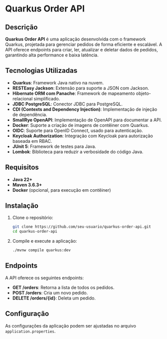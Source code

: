 # Quarkus Order API

## Descrição
**Quarkus Order API** é uma aplicação desenvolvida com o framework Quarkus, projetada para gerenciar pedidos de forma eficiente e escalável. A API oferece endpoints para criar, ler, atualizar e deletar dados de pedidos, garantindo alta performance e baixa latência.

## Tecnologias Utilizadas
- **Quarkus**: Framework Java nativo na nuvem.
- **RESTEasy Jackson**: Extensão para suporte a JSON com Jackson.
- **Hibernate ORM com Panache**: Framework de mapeamento objeto-relacional simplificado.
- **JDBC PostgreSQL**: Conector JDBC para PostgreSQL.
- **CDI (Contexts and Dependency Injection)**: Implementação de injeção de dependência.
- **SmallRye OpenAPI**: Implementação de OpenAPI para documentar a API.
- **Docker**: Suporte a criação de imagens de contêiner com Quarkus.
- **OIDC**: Suporte para OpenID Connect, usado para autenticação.
- **Keycloak Authorization**: Integração com Keycloak para autorização baseada em RBAC.
- **JUnit 5**: Framework de testes para Java.
- **Lombok**: Biblioteca para reduzir a verbosidade do código Java.

## Requisitos
- **Java 22+**
- **Maven 3.6.3+**
- **Docker** (opcional, para execução em contêiner)

## Instalação
1. Clone o repositório:
    ```sh
    git clone https://github.com/seu-usuario/quarkus-order-api.git
    cd quarkus-order-api
    ```

2. Compile e execute a aplicação:
    ```sh
    ./mvnw compile quarkus:dev
    ```

## Endpoints
A API oferece os seguintes endpoints:

- **GET /orders**: Retorna a lista de todos os pedidos.
- **POST /orders**: Cria um novo pedido.
- **DELETE /orders/{id}**: Deleta um pedido.

## Configuração
As configurações da aplicação podem ser ajustadas no arquivo `application.properties`.
